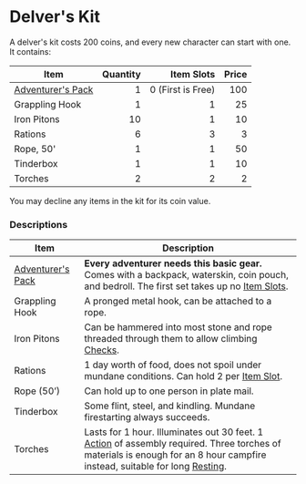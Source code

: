 # Delver's Kit

A delver's kit costs 200 coins, and every new character can start with one. It contains:

| Item                  | Quantity |        Item Slots | Price |
| --------------------- | -------: | ----------------: | ----: |
| [Adventurer's Pack](Adventurer's%20Pack.md) |        1 | 0 (First is Free) |   100 |
| Grappling Hook        |        1 |                 1 |    25 |
| Iron Pitons           |       10 |                 1 |    10 |
| Rations               |        6 |                 3 |     3 |
| Rope, 50'             |        1 |                 1 |    50 |
| Tinderbox             |        1 |                 1 |    10 |
| Torches               |        2 |                 2 |     2 |
You may decline any items in the kit for its coin value.
### Descriptions

| Item                  | Description                                                                                                                                                                                                                                    |
| --------------------- | ---------------------------------------------------------------------------------------------------------------------------------------------------------------------------------------------------------------------------------------------- |
| [Adventurer's Pack](Adventurer's%20Pack.md) | **Every adventurer needs this basic gear.** Comes with a backpack, waterskin, coin pouch, and bedroll. The first set takes up no [Item Slots](../../Player%20Characters/Derived%20Statistics/Item%20Slots.md).                                        |
| Grappling Hook        | A pronged metal hook, can be attached to a rope.                                                                                                                                                                                               |
| Iron Pitons           | Can be hammered into most stone and rope threaded through them to allow climbing [Checks](../../Game%20Procedures/Check.md).                                                                                                                      |
| Rations               | 1 day worth of food, does not spoil under mundane conditions. Can hold 2 per [Item Slot](../../Player%20Characters/Derived%20Statistics/Item%20Slots.md).                                                                                             |
| Rope (50’)            | Can hold up to one person in plate mail.                                                                                                                                                                                                       |
| Tinderbox             | Some flint, steel, and kindling. Mundane firestarting always succeeds.                                                                                                                                                                         |
| Torches               | Lasts for 1 hour. Illuminates out 30 feet. 1 [Action](../../Game%20Procedures/Action.md) of assembly required. Three torches of materials is enough for an 8 hour campfire instead, suitable for long [Resting](../../Game%20Procedures/Resting.md). |
